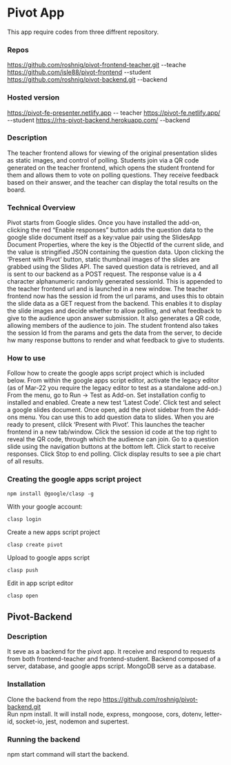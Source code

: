 # Pivot App

This app require codes from three diffrent repository.

### Repos

https://github.com/roshnig/pivot-frontend-teacher.git --teache
https://github.com/isle88/pivot-frontend --student
https://github.com/roshnig/pivot-backend.git --backend

### Hosted version

https://pivot-fe-presenter.netlify.app -- teacher
https://pivot-fe.netlify.app/ --student
https://rhs-pivot-backend.herokuapp.com/ --backend

### Description

The teacher frontend allows for viewing of the original presentation slides as static images, and control of polling. Students join via a QR code generated on the teacher frontend, which opens the student frontend for them and allows them to vote on polling questions. They receive feedback based on their answer, and the teacher can display the total results on the board.

### Technical Overview

Pivot starts from Google slides. Once you have installed the add-on, clicking the red “Enable responses” button adds the question data to the google slide document itself as a key:value pair using the SlidesApp Document Properties, where the key is the ObjectId of the current slide, and the value is stringified JSON containing the question data.
Upon clicking the ‘Present with Pivot’ button, static thumbnail images of the slides are grabbed using the Slides API. The saved question data is retrieved, and all is sent to our backend as a POST request. The response value is a 4 character alphanumeric randomly generated sessionId. This is appended to the teacher frontend url and is launched in a new window.
The teacher frontend now has the session id from the url params, and uses this to obtain the slide data as a GET request from the backend. This enables it to display the slide images and decide whether to allow polling, and what feedback to give to the audience upon answer submission. It also generates a QR code, allowing members of the audience to join.
The student frontend also takes the session Id from the params and gets the data from the server, to decide hw many response buttons to render and what feedback to give to students.

### How to use

Follow how to create the google apps script project which is included below.
From within the google apps script editor, activate the legacy editor (as of Mar-22 you require the legacy editor to test as a standalone add-on.) From the menu, go to Run -> Test as Add-on. Set installation config to installed and enabled. Create a new test ‘Latest Code’. Click test and select a google slides document. Once open, add the pivot sidebar from the Add-ons menu. You can use this to add question data to slides. When you are ready to present, clilck ‘Present with Pivot’. This launches the teacher frontend in a new tab/window. Click the session id code at the top right to reveal the QR code, through which the audience can join. Go to a question slide using the navigation buttons at the bottom left. Click start to receive responses. Click Stop to end polling. Click display results to see a pie chart of all results.

### Creating the google apps script project

```
npm install @google/clasp -g
```

With your google account:

```
clasp login
```

Create a new apps script project

```
clasp create pivot
```

Upload to google apps script

```
clasp push
```

Edit in app script editor

```
clasp open

```

## Pivot-Backend

### Description

It seve as a backend for the pivot app. It receive and respond to requests from both frontend-teacher and frontend-student. Backend composed of a server, database, and google apps script. MongoDB serve as a database.

### Installation

Clone the backend from the repo https://github.com/roshnig/pivot-backend.git  
Run npm install. It will install node, express, mongoose, cors, dotenv, letter-id, socket-io, jest, nodemon and supertest.

### Running the backend

npm start command will start the backend.

